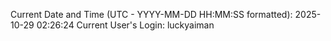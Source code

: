 Current Date and Time (UTC - YYYY-MM-DD HH:MM:SS formatted): 2025-10-29 02:26:24
Current User's Login: luckyaiman
